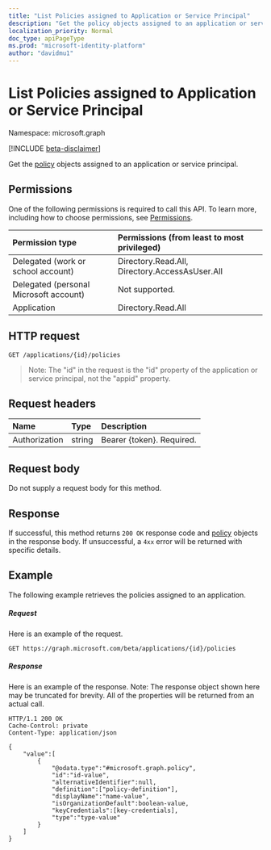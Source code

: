 ```yaml
---
title: "List Policies assigned to Application or Service Principal"
description: "Get the policy objects assigned to an application or service principal."
localization_priority: Normal
doc_type: apiPageType
ms.prod: "microsoft-identity-platform"
author: "davidmu1"
---
```


# List Policies assigned to Application or Service Principal

Namespace: microsoft.graph

[!INCLUDE [beta-disclaimer](../../includes/beta-disclaimer.md)]

Get the [policy](../resources/policy.md) objects assigned to an application or service principal.

## Permissions
One of the following permissions is required to call this API. To learn more, including how to choose permissions, see [Permissions](/graph/permissions-reference).

|Permission type      | Permissions (from least to most privileged)              |
|:--------------------|:---------------------------------------------------------|
|Delegated (work or school account) | Directory.Read.All, Directory.AccessAsUser.All    |
|Delegated (personal Microsoft account) | Not supported.    |
|Application | Directory.Read.All |

## HTTP request
<!-- { "blockType": "ignored" } -->
```http
GET /applications/{id}/policies
```

> Note: The "id" in the request is the "id" property of the application or service principal, not the "appid" property.

## Request headers
| Name       | Type | Description|
|:---------------|:--------|:----------|
| Authorization  | string  | Bearer {token}. Required. |

## Request body
Do not supply a request body for this method.

## Response

If successful, this method returns `200 OK` response code and [policy](../resources/policy.md) objects in the response body. If unsuccessful, a `4xx` error will be returned with specific details.

## Example
The following example retrieves the policies assigned to an application.

##### Request
Here is an example of the request.

```http
GET https://graph.microsoft.com/beta/applications/{id}/policies
```

##### Response
Here is an example of the response. Note: The response object shown here may be truncated for brevity. All of the properties will be returned from an actual call.

```http
HTTP/1.1 200 OK
Cache-Control: private
Content-Type: application/json

{
	"value":[
		{
			"@odata.type":"#microsoft.graph.policy",
			"id":"id-value",
			"alternativeIdentifier":null,
			"definition":["policy-definition"],
			"displayName":"name-value",
			"isOrganizationDefault":boolean-value,
			"keyCredentials":[key-credentials],
			"type":"type-value"
		}
	]
}
```
